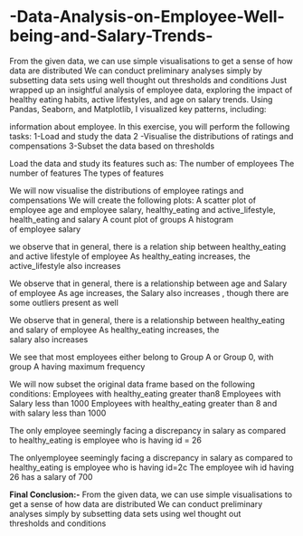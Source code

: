# -Data-Analysis-on-Employee-Well-being-and-Salary-Trends-
From the given data, we can use simple visualisations to get a sense of how data are distributed We can conduct preliminary analyses simply by subsetting data sets using well thought out thresholds and conditions
Just wrapped up an insightful analysis of employee data, exploring the impact of healthy eating habits, active lifestyles, and age on salary trends. Using Pandas, Seaborn, and Matplotlib, I visualized key patterns, including:

information about employee.
In this exercise, you will perform the following tasks:
1-Load and study the data
2 -Visualise the distributions of ratings and compensations
3-Subset the data based on thresholds

Load the data and study its features such as:
The number of employees
The number of features
The types of features

We will now visualise the distributions of employee ratings and compensations
We will create the following plots:
A scatter plot of employee age and employee salary, healthy_eating and active_lifestyle, health_eating and salary
A count plot of groups
A histogram of employee salary

we observe that in general, there is a relation ship between healthy_eating and active lifestyle of employee
As healthy_eating increases, the active_lifestyle also increases

We observe that in general, there is a relationship between age and Salary of employee
As age increases, the Salary also increases , though there are some outliers present as well

We observe that in general, there is a relationship between healthy_eating and salary of employee
As healthy_eating increases, the salary also increases

We see that most employees either belong to Group A or Group 0, with group A having maximum frequency

We will now subset the original data frame based on the following conditions:
Employees with healthy_eating greater than8
Employees with Salary less than 1000
Employees with healthy_eating greater than 8 and with salary less than 1000

The only employee seemingly facing a discrepancy in salary as compared to healthy_eating is employee who is having id = 26

The onlyemployee seemingly facing a discrepancy in salary as compared to healthy_eating is employee who is having id=2c
The employee wih id having 26 has a salary of 700

**Final Conclusion:-**
From the given data, we can use simple visualisations to get a sense of how data are distributed
We can conduct preliminary analyses simply by subsetting data sets using wel thought out thresholds and conditions

